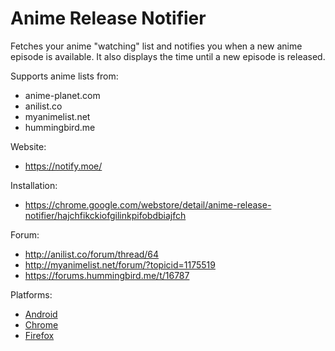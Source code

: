 Anime Release Notifier
======================

Fetches your anime "watching" list and notifies you when a new anime episode is available. It also displays the time until a new episode is released.

Supports anime lists from:
- anime-planet.com
- anilist.co
- myanimelist.net
- hummingbird.me

Website:
- https://notify.moe/

Installation:
- https://chrome.google.com/webstore/detail/anime-release-notifier/hajchfikckiofgilinkpifobdbiajfch

Forum:
- http://anilist.co/forum/thread/64
- http://myanimelist.net/forum/?topicid=1175519
- https://forums.hummingbird.me/t/16787

Platforms:
- [Android](https://github.com/blitzprog/anime-release-notifier-android)
- [Chrome](https://github.com/blitzprog/anime-release-notifier-chrome)
- [Firefox](https://github.com/blitzprog/anime-release-notifier-firefox)